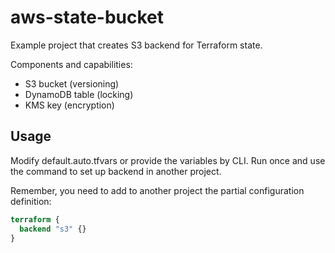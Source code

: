 # aws-state-bucket

Example project that creates S3 backend for Terraform state.

Components and capabilities:

* S3 bucket (versioning)
* DynamoDB table (locking)
* KMS key (encryption)

## Usage

Modify default.auto.tfvars or provide the variables by CLI. Run once and use the command to set up backend in another project.

Remember, you need to add to another project the partial configuration definition:

```tf
terraform {
  backend "s3" {}
}
```
